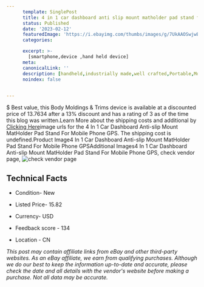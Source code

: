 ```yaml
---
      template: SinglePost
      title: 4 in 1 car dashboard anti slip mount matholder pad stand for mobile phone gps
      status: Published
      date: '2023-02-12'
      featuredImage: 'https://i.ebayimg.com/thumbs/images/g/7UkAAOSwjwBjKSUN/s-l225.jpg'
      categories: 

      excerpt: >-
        [smartphone,device ,hand held device]
      meta:
      canonicalLink: ''
      description: [handheld,industrially made,well crafted,Portable,Mobile,Compact,Convenient,Lightweight,Maneuverable,Man-portable,Miniature,Carriable,Hand-held,Light,Holdable,Transportable,Mobile device,Pocket-sized,On-the-go,Wireless,Cordless,Compact size,Convenient size, smartphone,device ,hand held device]
      noindex: false

        
---
```

$
    Best value, this Body Moldings & Trims device is available at a discounted price of 13.7634 after a 13% discount and has a rating of 3 as of the time this blog was written.Learn More about the shipping costs and additional by [Clicking Here](https://www.ebay.com/itm/403909928879?fits=Make%3AMercury&hash=item5e0ae867af%3Ag%3A7UkAAOSwjwBjKSUN&mkevt=1&mkcid=1&mkrid=711-53200-19255-0&campid=%253CePNCampaignId%253E&customid=%253CreferenceId%253E&toolid=10049)image urls for the 4 In 1 Car Dashboard  Anti-slip Mount MatHolder Pad Stand For Mobile Phone GPS. The shipping cost is undefined.Product Image4 In 1 Car Dashboard  Anti-slip Mount MatHolder Pad Stand For Mobile Phone GPSAdditional Images4 In 1 Car Dashboard  Anti-slip Mount MatHolder Pad Stand For Mobile Phone GPS, check vendor page, ![check vendor page](https://origin-galleryplus.ebayimg.com/ws/web/403909928879_2_0_1/225x225.jpg,https://origin-galleryplus.ebayimg.com/ws/web/403909928879_3_0_1/225x225.jpg,https://origin-galleryplus.ebayimg.com/ws/web/403909928879_4_0_1/225x225.jpg,https://origin-galleryplus.ebayimg.com/ws/web/403909928879_5_0_1/225x225.jpg,https://origin-galleryplus.ebayimg.com/ws/web/403909928879_6_0_1/225x225.jpg,https://origin-galleryplus.ebayimg.com/ws/web/403909928879_7_0_1/225x225.jpg,https://origin-galleryplus.ebayimg.com/ws/web/403909928879_8_0_1/225x225.jpg,https://origin-galleryplus.ebayimg.com/ws/web/403909928879_9_0_1/225x225.jpg,https://origin-galleryplus.ebayimg.com/ws/web/403909928879_10_0_1/225x225.jpg,https://origin-galleryplus.ebayimg.com/ws/web/403909928879_11_0_1/225x225.jpg,https://origin-galleryplus.ebayimg.com/ws/web/403909928879_12_0_1/225x225.jpg)
    
    

 ## Technical Facts 



     
      

 - Condition- New 


      

 - Listed Price- 15.82 


      

 - Currency- USD 


      

 - Feedback score - 134 


      

 - Location - CN 


      
      

 *_This post may contain affiliate links from eBay and other third-party websites. As an eBay affiliate, we earn from qualifying purchases. Although we do our best to keep the information up-to-date and accurate, please check the date and all details with the vendor's website before making a purchase. Not all data may be accurate._*



    
    
    
    
    